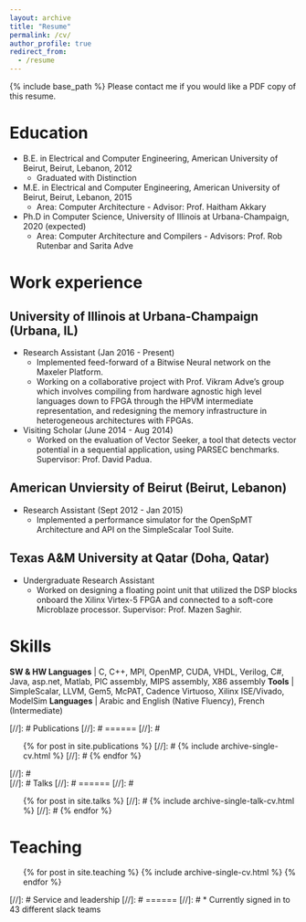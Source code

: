 ```yaml
---
layout: archive
title: "Resume"
permalink: /cv/
author_profile: true
redirect_from:
  - /resume
---
```


{% include base_path %}
Please contact me if you would like a PDF copy of this resume.

Education
======
* B.E. in Electrical and Computer Engineering, American University of Beirut, Beirut, Lebanon, 2012
  * Graduated with Distinction
* M.E. in Electrical and Computer Engineering, American University of Beirut, Beirut, Lebanon, 2015
  * Area: Computer Architecture - Advisor: Prof. Haitham Akkary
* Ph.D in Computer Science, University of Illinois at Urbana-Champaign, 2020 (expected)
  * Area: Computer Architecture and Compilers - Advisors: Prof. Rob Rutenbar and Sarita Adve

Work experience
======

University of Illinois at Urbana-Champaign (Urbana, IL)
------
* Research Assistant (Jan 2016 - Present)
  * Implemented feed-forward of a Bitwise Neural network on the Maxeler Platform.
  * Working on a collaborative project with Prof. Vikram Adve’s group which involves compiling from hardware agnostic high level languages down to FPGA through the HPVM intermediate representation, and redesigning the memory infrastructure in heterogeneous architectures with FPGAs.
* Visiting Scholar (June 2014 - Aug 2014)
  * Worked on the evaluation of Vector Seeker, a tool that detects vector potential in a sequential application, using PARSEC benchmarks. Supervisor: Prof. David Padua.

American Unviersity of Beirut (Beirut, Lebanon)
------
* Research Assistant (Sept 2012 - Jan 2015)
  * Implemented a performance simulator for the OpenSpMT Architecture and API on the SimpleScalar Tool Suite.

Texas A&M University at Qatar (Doha, Qatar)
------
* Undergraduate Research Assistant
  * Worked on designing a floating point unit that utilized the DSP blocks onboard the Xilinx Virtex-5 FPGA
and connected to a soft-core Microblaze processor. Supervisor: Prof. Mazen Saghir.

Skills
======
**SW & HW Languages** | C, C++, MPI, OpenMP, CUDA, VHDL, Verilog, C#, Java, asp.net, Matlab, PIC assembly, MIPS assembly, X86 assembly 
**Tools** | SimpleScalar, LLVM, Gem5, McPAT, Cadence Virtuoso, Xilinx ISE/Vivado, ModelSim
**Languages** | Arabic and English (Native Fluency), French (Intermediate)

[//]: # Publications
[//]: # ======
[//]: #   <ul>{% for post in site.publications %}
[//]: #     {% include archive-single-cv.html %}
[//]: #   {% endfor %}</ul>
[//]: #   
[//]: # Talks
[//]: # ======
[//]: #   <ul>{% for post in site.talks %}
[//]: #     {% include archive-single-talk-cv.html %}
[//]: #   {% endfor %}</ul>
  
Teaching
======
  <ul>{% for post in site.teaching %}
    {% include archive-single-cv.html %}
  {% endfor %}</ul>
  
[//]: # Service and leadership
[//]: # ======
[//]: # * Currently signed in to 43 different slack teams
